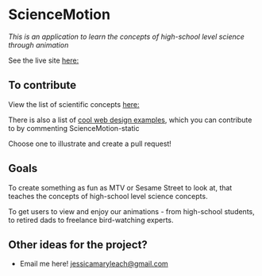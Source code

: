 

# ScienceMotion

*This is an application to learn the concepts of high-school level science through animation*

See the live site [here:](https://jessicaml.github.io/ScienceMotion-Static)


## To contribute

View the list of scientific concepts [here:](https://docs.google.com/spreadsheets/d/1s-CqehOYRcrJmvR3d7WqAs7j7dDJLHuJlcRCXMLvwok/edit#gid=0)

There is also a list of [cool web design examples](https://docs.google.com/spreadsheets/d/1s-CqehOYRcrJmvR3d7WqAs7j7dDJLHuJlcRCXMLvwok/edit#gid=88152588), which you can contribute to by commenting
ScienceMotion-static

Choose one to illustrate and create a pull request!

## Goals

To create something as fun as MTV or Sesame Street to look at, that teaches the concepts of high-school level science concepts.

To get users to view and enjoy our animations - from high-school students, to retired dads to freelance bird-watching experts.

## Other ideas for the project?

- Email me here! jessicamaryleach@gmail.com
